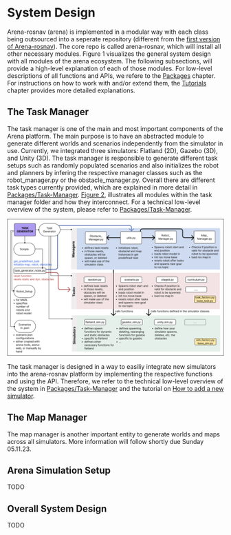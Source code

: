 [Task-manager]: ../images/system-design/task-manager-system-design.jpg "example image"

# System Design 
Arena-rosnav (arena) is implemented in a modular way with each class being outsourced into a seperate repository (different from the [first version of Arena-rosnav](https://github.com/ignc-research/arena-rosnav-3d)). The core repo is called arena-rosnav, which will install all other necessary modules. Figure 1 visualizes the general system design with all modules of the arena ecosystem. The following subsections, will provide a high-level explanation of each of those modules. For low-level descriptions of all functions and APIs, we refere to the [Packages]() chapter. For instructions on how to work with and/or extend them, the [Tutorials](../tutorials/) chapter provides more detailed explanations. 



## The Task Manager
The task manager is one of the main and most important components of the Arena platform. The main purpose is to have an abstracted module to generate different worlds and scenarios independently from the simulator in use. Currently, we integrated three simulators: Flatland (2D), Gazebo (3D), and Unity (3D). The task manager is responsible to generate different task setups such as randomly populated scenarios and also initializes the robot and planners by infering the respective manager classes such as the robot_manager.py or the obstacle_manager.py. Overall there are different task types currently provided, which are explained in more detail in [Packages/Task-Manager](../packages/task_generator.md).
[Figure 2][Task-manager], illustrates all modules within the task manager folder and how they interconnect. For a technical low-level overview of the system, please refer to [Packages/Task-Manager](../packages/task_generator.md).

![Task Manager System Design](../images/system-design/task-manager-system-design.jpg)

The task manager is designed in a way to easiliy integrate new simulators into the arena-rosnav platform by implementing the respective functions and using the API. Therefore, we refer to the technical low-level overview of the system in [Packages/Task-Manager](../packages/task_generator.md) and the tutorial on [How to add a new simulator](../tutorials/add_new_environment.md).

## The Map Manager
The map manager is another important entity to generate worlds and maps across all simulators. More information will follow shortly due Sunday 05.11.23.

## Arena Simulation Setup
TODO

## Overall System Design
TODO